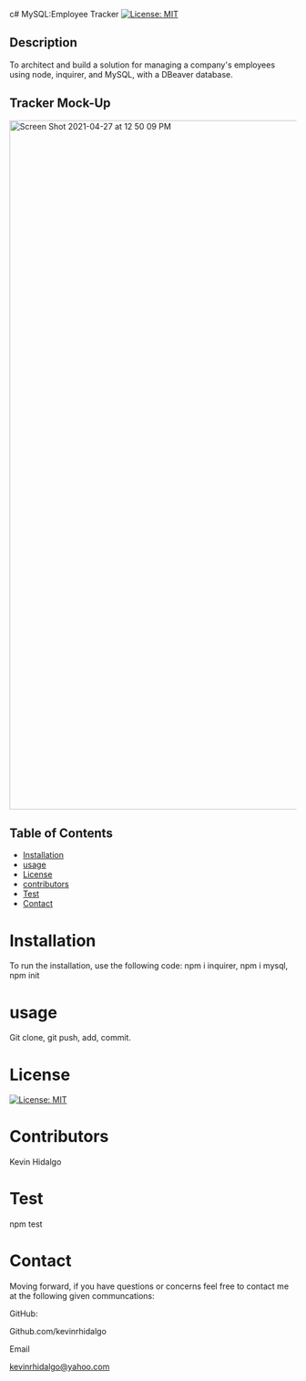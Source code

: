 c# MySQL:Employee Tracker
  [![License: MIT](https://img.shields.io/badge/License-MIT-yellow.svg)](https://opensource.org/licenses/MIT)
  ## Description 
To architect and build a solution for  managing a company's employees using node, inquirer, and MySQL, with a DBeaver database.

## Tracker Mock-Up
<img width="1208" alt="Screen Shot 2021-04-27 at 12 50 09 PM" src="https://user-images.githubusercontent.com/78196245/116302745-905aa480-a76f-11eb-99e2-490063963741.png">


  ## Table of Contents 

  * [Installation](#installation)
  * [usage](#usage)
  * [License](#license)
  * [contributors](#contributors)
  * [Test](#test)
  * [Contact](#contact)
  # Installation
  To run the installation, use the following code:
  npm i inquirer, npm i mysql, npm init
  # usage
  Git clone, git push, add, commit.
  # License
  [![License: MIT](https://img.shields.io/badge/License-MIT-yellow.svg)](https://opensource.org/licenses/MIT)
  
  # Contributors
  Kevin Hidalgo
  # Test
  npm test
  # Contact
  Moving forward, if you have questions or concerns feel free to contact me at the following given communcations: 


  GitHub: 

  Github.com/kevinrhidalgo 

  Email 

  kevinrhidalgo@yahoo.com 


 
  

  
